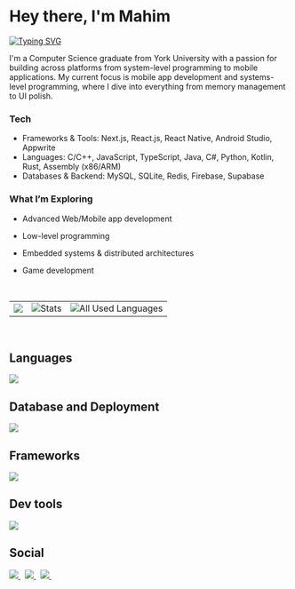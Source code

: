 # Hey there, I'm Mahim
  <p>
  <a href="https://git.io/typing-svg"><img src="https://readme-typing-svg.demolab.com?font=Source+Code+Pro&weight=1000&duration=600&pause=50&color=B7FF0B&background=01010400&multiline=true&width=435&height=150&lines=Problem+Solver;Mobile+App+Dev;System+Programming;OS%2FEmbedded" alt="Typing SVG" /></a>
  </p>
  <p>
I'm a Computer Science graduate from York University with a passion for building across platforms from system-level programming to mobile applications. My current focus is mobile app development and systems-level programming, where I dive into everything from memory management to UI polish.

### Tech
- Frameworks & Tools: Next.js, React.js, React Native, Android Studio, Appwrite
- Languages: C/C++, JavaScript, TypeScript, Java, C#, Python, Kotlin, Rust, Assembly (x86/ARM)
- Databases & Backend: MySQL, SQLite, Redis, Firebase, Supabase
  
### What I’m Exploring
- Advanced Web/Mobile app development
- Low-level programming
- Embedded systems & distributed architectures
- Game development
  
  </p>
  <br>
<div align="center">
  <table>
    <tr>
      <td>
        <img src="https://streak-stats.demolab.com/?user=MM120-i&theme=monokai-metallian&hide_border=true" />
      </td>
      <td>
        <img alt="Stats" src="https://denvercoder1-github-readme-stats.vercel.app/api/?username=MM120-i&show_icons=true&include_all_commits=true&count_private=true&theme=great-gatsby&hide_border=true&bg_color=1F222E&title_color=F85D7F&icon_color=F8D866" />
      </td>
      <td>
        <img alt="All Used Languages" src="https://denvercoder1-github-readme-stats.vercel.app/api/top-langs/?username=MM120-i&langs_count=8&layout=compact&theme=react&hide_border=true&bg_color=1F222E&title_color=F85D7F&icon_color=F8D866&hide=Jupyter%20Notebook,Roff" />
      </td>
    </tr>
  </table>
</div>

<br>

## Languages

  <div>
    <p >
      <a href="https://skillicons.dev">
        <img src="https://skillicons.dev/icons?i=ts,js,java,c,html,css,kotlin,py,cs,cpp" />
      </a>
    </p>
  </div>

  ## Database and Deployment
  <div>
    <p >
      <a href="https://skillicons.dev">
        <img src="https://skillicons.dev/icons?i=mongodb,prisma,github,vercel,heroku,mysql,sqlite,supabase" />
      </a>
    </p>
  </div>
  
## Frameworks
  <div>
    <p >
      <a href="https://skillicons.dev">
        <img src="https://skillicons.dev/icons?i=react,nextjs,express,bootstrap,nodejs,npm,threejs,tailwind" />
      </a>
    </p>
  </div>
  
  ## Dev tools
  <div>
    <p >
      <a href="https://skillicons.dev">
        <img src="https://skillicons.dev/icons?i=git,figma,androidstudio,gradle,eclipse,windows,vscode,visualstudio,linux,discord,idea,powershell,sentry,bash,latex,unity" />
      </a>
    </p>
  </div>
  
<h2 align="left">Social</h2>
 <p align="left">
   <a href="https://www.linkedin.com/in/mahim-m/">
     <img src="https://skillicons.dev/icons?i=linkedin"/>
   </a>&nbsp;
   <a href="">
     <img src="https://skillicons.dev/icons?i=discord"/>
   </a>&nbsp;
   <a href="">
     <img src="https://skillicons.dev/icons?i=instagram"/>
   </a>&nbsp;
 </p>
